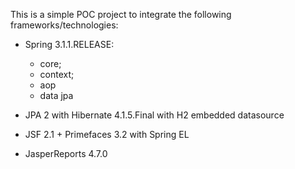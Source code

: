 This is a simple POC project to integrate the following frameworks/technologies:

- Spring 3.1.1.RELEASE: 
	- core; 
	- context; 
	- aop 
	- data jpa

- JPA 2 with Hibernate 4.1.5.Final with H2 embedded datasource

- JSF 2.1 + Primefaces 3.2 with Spring EL

- JasperReports 4.7.0